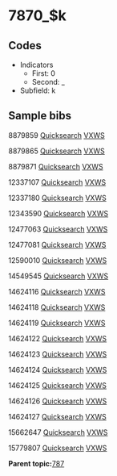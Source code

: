 # 7870\_$k

## Codes

-   Indicators
    -   First: 0
    -   Second: \_
-   Subfield: k

## Sample bibs

8879859 [Quicksearch](https://search.library.yale.edu/catalog/8879859) [VXWS](http://prodorbis.library.yale.edu:7014/vxws/GetHoldingsService?bibId=8879859)

8879865 [Quicksearch](https://search.library.yale.edu/catalog/8879865) [VXWS](http://prodorbis.library.yale.edu:7014/vxws/GetHoldingsService?bibId=8879865)

8879871 [Quicksearch](https://search.library.yale.edu/catalog/8879871) [VXWS](http://prodorbis.library.yale.edu:7014/vxws/GetHoldingsService?bibId=8879871)

12337107 [Quicksearch](https://search.library.yale.edu/catalog/12337107) [VXWS](http://prodorbis.library.yale.edu:7014/vxws/GetHoldingsService?bibId=12337107)

12337180 [Quicksearch](https://search.library.yale.edu/catalog/12337180) [VXWS](http://prodorbis.library.yale.edu:7014/vxws/GetHoldingsService?bibId=12337180)

12343590 [Quicksearch](https://search.library.yale.edu/catalog/12343590) [VXWS](http://prodorbis.library.yale.edu:7014/vxws/GetHoldingsService?bibId=12343590)

12477063 [Quicksearch](https://search.library.yale.edu/catalog/12477063) [VXWS](http://prodorbis.library.yale.edu:7014/vxws/GetHoldingsService?bibId=12477063)

12477081 [Quicksearch](https://search.library.yale.edu/catalog/12477081) [VXWS](http://prodorbis.library.yale.edu:7014/vxws/GetHoldingsService?bibId=12477081)

12590010 [Quicksearch](https://search.library.yale.edu/catalog/12590010) [VXWS](http://prodorbis.library.yale.edu:7014/vxws/GetHoldingsService?bibId=12590010)

14549545 [Quicksearch](https://search.library.yale.edu/catalog/14549545) [VXWS](http://prodorbis.library.yale.edu:7014/vxws/GetHoldingsService?bibId=14549545)

14624116 [Quicksearch](https://search.library.yale.edu/catalog/14624116) [VXWS](http://prodorbis.library.yale.edu:7014/vxws/GetHoldingsService?bibId=14624116)

14624118 [Quicksearch](https://search.library.yale.edu/catalog/14624118) [VXWS](http://prodorbis.library.yale.edu:7014/vxws/GetHoldingsService?bibId=14624118)

14624119 [Quicksearch](https://search.library.yale.edu/catalog/14624119) [VXWS](http://prodorbis.library.yale.edu:7014/vxws/GetHoldingsService?bibId=14624119)

14624122 [Quicksearch](https://search.library.yale.edu/catalog/14624122) [VXWS](http://prodorbis.library.yale.edu:7014/vxws/GetHoldingsService?bibId=14624122)

14624123 [Quicksearch](https://search.library.yale.edu/catalog/14624123) [VXWS](http://prodorbis.library.yale.edu:7014/vxws/GetHoldingsService?bibId=14624123)

14624124 [Quicksearch](https://search.library.yale.edu/catalog/14624124) [VXWS](http://prodorbis.library.yale.edu:7014/vxws/GetHoldingsService?bibId=14624124)

14624125 [Quicksearch](https://search.library.yale.edu/catalog/14624125) [VXWS](http://prodorbis.library.yale.edu:7014/vxws/GetHoldingsService?bibId=14624125)

14624126 [Quicksearch](https://search.library.yale.edu/catalog/14624126) [VXWS](http://prodorbis.library.yale.edu:7014/vxws/GetHoldingsService?bibId=14624126)

14624127 [Quicksearch](https://search.library.yale.edu/catalog/14624127) [VXWS](http://prodorbis.library.yale.edu:7014/vxws/GetHoldingsService?bibId=14624127)

15662647 [Quicksearch](https://search.library.yale.edu/catalog/15662647) [VXWS](http://prodorbis.library.yale.edu:7014/vxws/GetHoldingsService?bibId=15662647)

15779807 [Quicksearch](https://search.library.yale.edu/catalog/15779807) [VXWS](http://prodorbis.library.yale.edu:7014/vxws/GetHoldingsService?bibId=15779807)

**Parent topic:**[787](../../tags/787/787.md)

